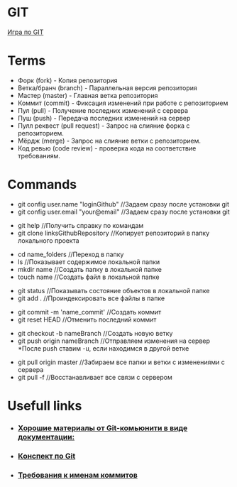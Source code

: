 # GIT

<a href="https://learngitbranching.js.org/?locale=ru_RU">Игра по GIT</a>

# Terms
<ul>
    <li>Форк (fork) - Копия репозитория</li>
    <li>Ветка/бранч (branch) - Параллельная версия репозитория</li>
    <li>Мастер (master) - Главная ветка репозитория</li>
    <li>Коммит (commit) - Фиксация изменений при работе с репозиторием</li>
    <li>Пул (pull) - Получение последних изменений с сервера</li>
    <li>Пуш (push) - Передача последних изменений на сервер</li>
    <li>Пулл реквест (pull request) - Запрос на слияние форка с репозиторием.</li>
    <li>Мёрдж (merge) - Запрос на слияние ветки с репозиторием.</li>
    <li>Код ревью (code review) - проверка кода на соответствие требованиям.</li>
</ul>

# Commands
<ul>
    <li>git config user.name "loginGithub"  //Задаем сразу после установки git</li>
    <li>git config user.email "your@email" //Задаем сразу после установки git</li>
</ul>
<ul>
    <li>git help //Получить справку по командам</li>
    <li>git clone linksGithubRepository //Копирует репозиторий в папку локального проекта</li>
</ul>
<ul>    
    <li>cd name_folders //Переход в папку</li>
    <li>ls //Показывает содержимое локальной папки</li>
    <li>mkdir name //Создать папку в локальной папке</li>
    <li>touch name //Создать файл в локальной папке</li>
</ul>
<ul>    
    <li>git status //Показывать состояние объектов в локальной папке</li>
    <li>git add . //Проиндексировать все файлы в папке</li>
</ul>
<ul>    
    <li>git commit -m 'name_commit' //Создать коммит</li>
    <li>git reset HEAD //Отменить последний коммит</li>
</ul>
<ul>    
    <li>git checkout -b nameBranch //Создать новую ветку</li>
    <li>git push origin nameBranch //Отправляем изменения на сервер *После push ставим -u, если находимся в другой ветке</li>
</ul>
<ul>    
    <li>git pull origin master //Забираем все папки и ветки с изменениями с сервера</li>
    <li>git pull -f //Восстанавливает все связи с сервером</li>
</ul>
 
# Usefull links 
<ul>    
    <li><h3><a href = "https://uleming.github.io/gitbook/index.html">Хорошие материалы от Git-комьюнити в виде документации:</a></h3></li>
    <li><h3><a href = "https://www.evernote.com/shard/s368/client/snv?noteGuid=b1359883-2b9e-419a-b9de-dd959fc05f05&noteKey=97c0f19486d851b3&sn=https%3A%2F%2Fwww.evernote.com%2Fshard%2Fs368%2Fsh%2Fb1359883-2b9e-419a-b9de-dd959fc05f05%2F97c0f19486d851b3&title=Git">Конспект по Git</a></h3></li>
    <li><h3><a href = "https://docs.rs.school/#/git-convention">Требования к именам коммитов</a></h3></li>
</ul>
